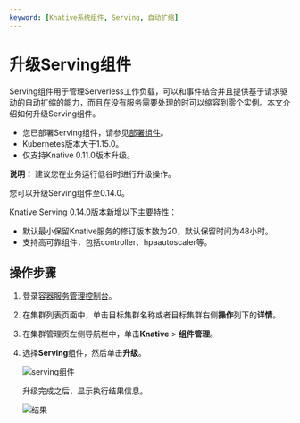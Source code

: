 ```yaml
---
keyword: [Knative系统组件, Serving, 自动扩缩]
---
```


# 升级Serving组件

Serving组件用于管理Serverless工作负载，可以和事件结合并且提供基于请求驱动的自动扩缩的能力，而且在没有服务需要处理的时可以缩容到零个实例。本文介绍如何升级Serving组件。

-   您已部署Serving组件，请参见[部署组件](/intl.zh-CN/Kubernetes集群用户指南/Knative管理/Knative组件管理/部署组件.md)。
-   Kubernetes版本大于1.15.0。
-   仅支持Knative 0.11.0版本升级。

**说明：** 建议您在业务运行低谷时进行升级操作。

您可以升级Serving组件至0.14.0。

Knative Serving 0.14.0版本新增以下主要特性：

-   默认最小保留Knative服务的修订版本数为20，默认保留时间为48小时。
-   支持高可靠组件，包括controller、hpaautoscaler等。

## 操作步骤

1.  登录[容器服务管理控制台](https://cs.console.aliyun.com)。

2.  在集群列表页面中，单击目标集群名称或者目标集群右侧**操作**列下的**详情**。

3.  在集群管理页左侧导航栏中，单击**Knative** \> **组件管理**。

4.  选择**Serving**组件，然后单击**升级**。

    ![serving组件](https://static-aliyun-doc.oss-cn-hangzhou.aliyuncs.com/assets/img/zh-CN/3895659951/p127321.png)

    升级完成之后，显示执行结果信息。

    ![结果](https://static-aliyun-doc.oss-cn-hangzhou.aliyuncs.com/assets/img/zh-CN/3895659951/p127322.png)


